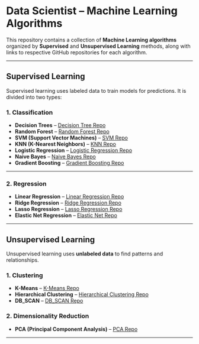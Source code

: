 

# Data Scientist – Machine Learning Algorithms

This repository contains a collection of **Machine Learning algorithms** organized by **Supervised** and **Unsupervised Learning** methods, along with links to respective GitHub repositories for each algorithm.

---

## Supervised Learning

Supervised learning uses labeled data to train models for predictions. It is divided into two types:

### 1. Classification

- **Decision Trees** – [Decision Tree Repo](https://github.com/hariprasath2105/Decision_Tree)  
- **Random Forest** – [Random Forest Repo](https://github.com/hariprasath2105/Random_Forest)  
- **SVM (Support Vector Machines)** – [SVM Repo](https://github.com/hariprasath2105/SVM)  
- **KNN (K-Nearest Neighbors)** – [KNN Repo](https://github.com/hariprasath2105/KNN)  
- **Logistic Regression** – [Logistic Regression Repo](https://github.com/hariprasath2105/Logistic_Regression)  
- **Naive Bayes** – [Naive Bayes Repo](https://github.com/hariprasath2105/Naive_Bayes)  
- **Gradient Boosting** – [Gradient Boosting Repo](https://github.com/hariprasath2105/Gradient_Boosting)

---

### 2. Regression

- **Linear Regression** – [Linear Regression Repo](https://github.com/hariprasath2105/Linear_Regression)  
- **Ridge Regression** – [Ridge Regression Repo](https://github.com/hariprasath2105/Ridge_Regression)  
- **Lasso Regression** – [Lasso Regression Repo](https://github.com/hariprasath2105/Lasso_Regression)  
- **Elastic Net Regression** – [Elastic Net Repo](https://github.com/hariprasath2105/Elastic_Net)

---

## Unsupervised Learning

Unsupervised learning uses **unlabeled data** to find patterns and relationships.

### 1. Clustering

- **K-Means** – [K-Means Repo](https://github.com/hariprasath2105/K-Means_Clustering)  
- **Hierarchical Clustering** – [Hierarchical Clustering Repo](https://github.com/hariprasath2105/Heirarchical_Clustering)  
- **DB_SCAN** – [DB_SCAN Repo](https://github.com/hariprasath2105/DB_Scan)

### 2. Dimensionality Reduction

- **PCA (Principal Component Analysis)** – [PCA Repo](https://github.com/hariprasath2105/PCA)

---
